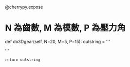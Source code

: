 @cherrypy.expose
# N 為齒數, M 為模數, P 為壓力角
def do3Dgear(self, N=20, M=5, P=15):
    outstring = '''
<!DOCTYPE html> 
<html>
<head>
<meta http-equiv="content-type" content="text/html;charset=utf-8">
<!-- 載入 brython.js -->
<script type="text/javascript" src="/static/Brython3.1.1-20150328-091302/brython.js"></script>
<script src="/static/Cango2D.js" type="text/javascript"></script>
<script src="/static/gearUtils-04.js" type="text/javascript"></script>
</head>
<!-- 啟動 brython() -->
<body onload="brython()">
<!-- 以下為 canvas 畫圖程式 -->
<script type="text/python">
# 從 browser 導入 document
from browser import document
import math

# 畫布指定在名稱為 plotarea 的 canvas 上
canvas = document["plotarea"]
ctx = canvas.getContext("2d")

# 用紅色畫一條直線
ctx.beginPath()
ctx.lineWidth = 3
'''
    outstring += '''
ctx.moveTo('''+str(N)+","+str(M)+")"
    outstring += '''
ctx.lineTo(0, 500)
ctx.strokeStyle = "red"
ctx.stroke()

# 用藍色再畫一條直線
ctx.beginPath()
ctx.lineWidth = 3
ctx.moveTo(0, 0)
ctx.lineTo(500, 0)
ctx.strokeStyle = "blue"
ctx.stroke()

# 用綠色再畫一條直線
ctx.beginPath()
ctx.lineWidth = 3
ctx.moveTo(0, 0)
ctx.lineTo(500, 500)
ctx.strokeStyle = "green"
ctx.stroke()

# 用黑色畫一個圓
ctx.beginPath()
ctx.lineWidth = 3
ctx.strokeStyle = "black"
ctx.arc(250,250,50,0,2*math.pi)
ctx.stroke()
</script>
<canvas id="plotarea" width="800" height="600"></canvas>
</body>
</html>
'''

    return outstring
